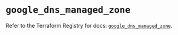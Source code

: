 # `google_dns_managed_zone`

Refer to the Terraform Registry for docs: [`google_dns_managed_zone`](https://registry.terraform.io/providers/hashicorp/google/6.31.0/docs/resources/dns_managed_zone).
